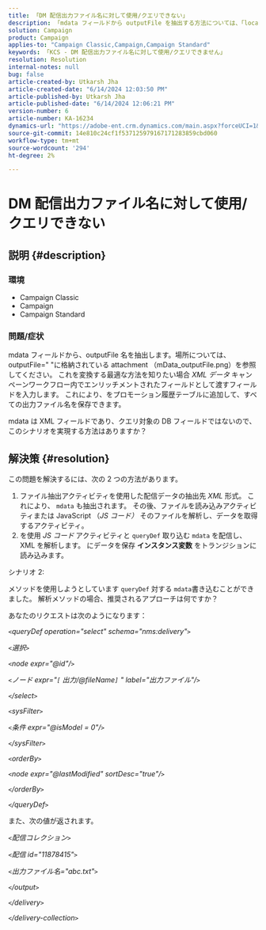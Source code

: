 ```yaml
---
title: 「DM 配信出力ファイル名に対して使用/クエリできない」
description: 「mdata フィールドから outputFile を抽出する方法については、「location の添付ファイル（mData_outputFile.png）を参照してください」
solution: Campaign
product: Campaign
applies-to: "Campaign Classic,Campaign,Campaign Standard"
keywords: 「KCS - DM 配信出力ファイル名に対して使用/クエリできません」
resolution: Resolution
internal-notes: null
bug: false
article-created-by: Utkarsh Jha
article-created-date: "6/14/2024 12:03:50 PM"
article-published-by: Utkarsh Jha
article-published-date: "6/14/2024 12:06:21 PM"
version-number: 6
article-number: KA-16234
dynamics-url: "https://adobe-ent.crm.dynamics.com/main.aspx?forceUCI=1&pagetype=entityrecord&etn=knowledgearticle&id=a5de6f24-462a-ef11-840a-000d3a5a67ba"
source-git-commit: 14e810c24cf1f537125979167171283859cbd060
workflow-type: tm+mt
source-wordcount: '294'
ht-degree: 2%

---
```


# DM 配信出力ファイル名に対して使用/クエリできない

## 説明 {#description}


### 環境

- Campaign Classic
- Campaign
- Campaign Standard


### 問題/症状

mdata フィールドから、outputFile 名を抽出します。場所については、outputFile=&quot; &quot;に格納されている attachment （mData_outputFile.png）を参照してください。 これを変換する最適な方法を知りたい場合 *XML データ* キャンペーンワークフロー内でエンリッチメントされたフィールドとして渡すフィールドを入力します。 これにより、をプロモーション履歴テーブルに追加して、すべての出力ファイル名を保存できます。

mdata は XML フィールドであり、クエリ対象の DB フィールドではないので、このシナリオを実現する方法はありますか？




## 解決策 {#resolution}


この問題を解決するには、次の 2 つの方法があります。

1. ファイル抽出アクティビティを使用した配信データの抽出先 *XML* 形式。 これにより、 `mdata` も抽出されます。 その後、ファイルを読み込みアクティビティまたは JavaScript （*JS コード）* そのファイルを解析し、データを取得するアクティビティ。
2. を使用 *JS コード* アクティビティと `queryDef` 取り込む `mdata` を配信し、XML を解析します。 にデータを保存 <b>インスタンス変数</b> をトランジションに読み込みます。


シナリオ 2:

メソッドを使用しようとしています `queryDef` 対する `mdata`書き込むことができました。 解析メソッドの場合、推奨されるアプローチは何ですか？

あなたのリクエストは次のようになります：

*`<`queryDef operation=&quot;select&quot; schema=&quot;nms:delivery&quot;`>`*

*`<`選択`>`*

*`<`node expr=&quot;@id&quot;/`>`*

*`<`ノード expr=&quot;`[` 出力/@fileName`]` &quot; label=&quot;出力ファイル&quot;/`>`*

*`<`/select`>`*

*`<`sysFilter`>`*

*`<`条件 expr=&quot;@isModel = 0&quot;/`>`*

*`<`/sysFilter`>`*

*`<`orderBy`>`*

*`<`node expr=&quot;@lastModified&quot; sortDesc=&quot;true&quot;/`>`*

*`<`/orderBy`>`*

*`<`/queryDef`>`*



また、次の値が返されます。

*`<`配信コレクション`>`*

*`<`配信 id=&quot;11878415&quot;`>`*

*`<`出力ファイル名=&quot;abc.txt&quot;`>`*

*`<`/output`>`*

*`<`/delivery`>`*

*`<`/delivery-collection`>`*
